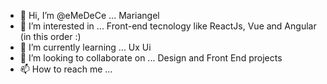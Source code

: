 - 👋 Hi, I’m @eMeDeCe ... Mariangel
- 👀 I’m interested in ... Front-end tecnology like ReactJs, Vue and Angular (in this order :)
- 🌱 I’m currently learning ... Ux Ui
- 💞️ I’m looking to collaborate on ... Design and Front End projects
- 📫 How to reach me ... 

<!---
eMeDeCe/eMeDeCe is a ✨ special ✨ repository because its `README.md` (this file) appears on your GitHub profile.
You can click the Preview link to take a look at your changes.
--->
